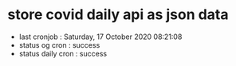 # store covid daily api as json data

- last cronjob : Saturday, 17 October 2020 08:21:08
- status og cron : success
- status daily cron : success
      
      